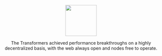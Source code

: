<p align="center">
    <img height="100" height="auto" src="https://user-images.githubusercontent.com/56349947/204070407-2f8b5904-f15d-4c5a-93fc-fed42906cd82.png">
</p>
<p align="center">The Transformers achieved performance breakthroughs on a highly decentralized basis, with the web always open and nodes free to operate.</p>

